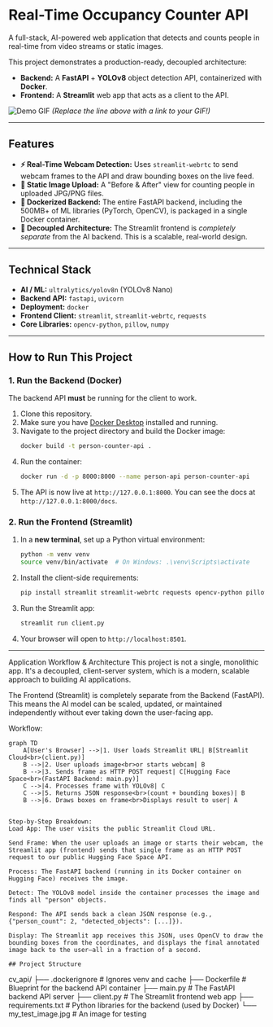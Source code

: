 # Real-Time Occupancy Counter API

A full-stack, AI-powered web application that detects and counts people in real-time from video streams or static images.

This project demonstrates a production-ready, decoupled architecture:

- **Backend:** A **FastAPI** + **YOLOv8** object detection API, containerized with **Docker**.
- **Frontend:** A **Streamlit** web app that acts as a client to the API.

![Demo GIF](link-to-your-demo.gif)
_(Replace the line above with a link to your GIF!)_

---

## Features

- **⚡ Real-Time Webcam Detection:** Uses `streamlit-webrtc` to send webcam frames to the API and draw bounding boxes on the live feed.
- **📂 Static Image Upload:** A "Before & After" view for counting people in uploaded JPG/PNG files.
- **🐳 Dockerized Backend:** The entire FastAPI backend, including the 500MB+ of ML libraries (PyTorch, OpenCV), is packaged in a single Docker container.
- **🚀 Decoupled Architecture:** The Streamlit frontend is _completely separate_ from the AI backend. This is a scalable, real-world design.

---

## Technical Stack

- **AI / ML:** `ultralytics/yolov8n` (YOLOv8 Nano)
- **Backend API:** `fastapi`, `uvicorn`
- **Deployment:** `docker`
- **Frontend Client:** `streamlit`, `streamlit-webrtc`, `requests`
- **Core Libraries:** `opencv-python`, `pillow`, `numpy`

---

## How to Run This Project

### 1. Run the Backend (Docker)

The backend API **must** be running for the client to work.

1.  Clone this repository.
2.  Make sure you have [Docker Desktop](https://www.docker.com/products/docker-desktop/) installed and running.
3.  Navigate to the project directory and build the Docker image:
    ```bash
    docker build -t person-counter-api .
    ```
4.  Run the container:
    ```bash
    docker run -d -p 8000:8000 --name person-api person-counter-api
    ```
5.  The API is now live at `http://127.0.0.1:8000`. You can see the docs at `http://127.0.0.1:8000/docs`.

### 2. Run the Frontend (Streamlit)

1.  In a **new terminal**, set up a Python virtual environment:
    ```bash
    python -m venv venv
    source venv/bin/activate  # On Windows: .\venv\Scripts\activate
    ```
2.  Install the client-side requirements:
    ```bash
    pip install streamlit streamlit-webrtc requests opencv-python pillow
    ```
3.  Run the Streamlit app:
    ```bash
    streamlit run client.py
    ```
4.  Your browser will open to `http://localhost:8501`.

---

Application Workflow & Architecture
This project is not a single, monolithic app. It's a decoupled, client-server system, which is a modern, scalable approach to building AI applications.

The Frontend (Streamlit) is completely separate from the Backend (FastAPI). This means the AI model can be scaled, updated, or maintained independently without ever taking down the user-facing app.

Workflow:

```mermaid
graph TD
    A[User's Browser] -->|1. User loads Streamlit URL| B[Streamlit Cloud<br>(client.py)]
    B -->|2. User uploads image<br>or starts webcam| B
    B -->|3. Sends frame as HTTP POST request| C[Hugging Face Space<br>(FastAPI Backend: main.py)]
    C -->|4. Processes frame with YOLOv8| C
    C -->|5. Returns JSON response<br>(count + bounding boxes)| B
    B -->|6. Draws boxes on frame<br>Displays result to user| A


Step-by-Step Breakdown:
Load App: The user visits the public Streamlit Cloud URL.

Send Frame: When the user uploads an image or starts their webcam, the Streamlit app (frontend) sends that single frame as an HTTP POST request to our public Hugging Face Space API.

Process: The FastAPI backend (running in its Docker container on Hugging Face) receives the image.

Detect: The YOLOv8 model inside the container processes the image and finds all "person" objects.

Respond: The API sends back a clean JSON response (e.g., {"person_count": 2, "detected_objects": [...]}).

Display: The Streamlit app receives this JSON, uses OpenCV to draw the bounding boxes from the coordinates, and displays the final annotated image back to the user—all in a fraction of a second.

## Project Structure

```

cv_api/
├── .dockerignore # Ignores venv and cache
├── Dockerfile # Blueprint for the backend API container
├── main.py # The FastAPI backend API server
├── client.py # The Streamlit frontend web app
├── requirements.txt # Python libraries for the backend (used by Docker)
└── my_test_image.jpg # An image for testing

```

```
